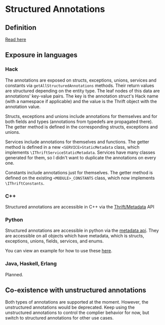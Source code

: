 # Structured Annotations

<!-- https://www.internalfb.com/intern/wiki/Thrift/Thrift_Guide/IDL/Annotations_(structured)/?noredirect -->

## Definition

[Read here](https://www.internalfb.com/intern/staticdocs/thrift/docs/idl/annotations)

## Exposure in languages

### Hack

The annotations are exposed on structs, exceptions, unions, services and constants via `getAllStructuredAnnotations` methods. Their return values are structured depending on the entity type. The leaf nodes of this data are annotations' key-value pairs. The key is the annotation struct's Hack name (with a namespace if applicable) and the value is the Thrift object with the annotation value.

Structs, exceptions and unions include annotations for themselves and for both fields and types (annotations from typedefs are propagated there). The getter method is defined in the corresponding structs, exceptions and unions.

Services include annotations for themselves and functions. The getter method is defined in a new `<SERVICE>StaticMetadata` class, which implements `\IThriftServiceStaticMetadata`. Services have many classes generated for them, so I didn't want to duplicate the annotations on every one.

Constants include annotations just for themselves. The getter method is defined on the existing `<MODULE>_CONSTANTS` class, which now implements `\IThriftConstants`.

### C++

Structured annotations are accessible in C++ via the [Thrift/Metadata](https://www.internalfb.com/intern/wiki/Thrift/Metadata/) API

### Python

Structured annotations are accessible in python via the [metadata api](https://www.internalfb.com/intern/wiki/Thrift_in_Python/User_Guide/Advanced_Usage/Metadata/). They are accessible on all objects which have metadata, which is structs, exceptions, unions, fields, services, and enums.

You can view an example for how to use these [here](https://www.internalfb.com/intern/diffusion/FBS/browse/master/fbcode/thrift/lib/py3/test/metadata.py?commit=80443af2713dbfa63ccd487d6d5f7d0850b2f022&lines=192).

### Java, Haskell, Erlang

Planned.

## Co-existence with unstructured annotations

Both types of annotations are supported at the moment. However, the unstructured annotations would be deprecated. Keep using the unstructured annotations to control the complier behavior for now, but switch to structured annotations for other use cases.
